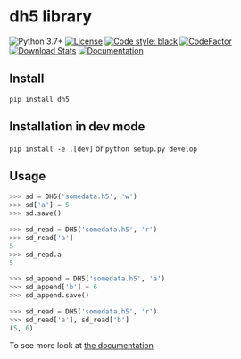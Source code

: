 # dh5 library

![Python 3.7+](https://img.shields.io/badge/python-3.7%2B-blue)
[![License](https://img.shields.io/badge/license-MIT-green)](./LICENSE)
[![Code style: black](https://img.shields.io/badge/code%20style-black-000000.svg)](https://github.com/psf/black)
[![CodeFactor](https://www.codefactor.io/repository/github/kyrylo-gr/dh5/badge/main)](https://www.codefactor.io/repository/github/kyrylo-gr/dh5/overview/main)
[![Download Stats](https://img.shields.io/pypi/dm/dh5)](https://pypistats.org/packages/dh5)
[![Documentation](https://img.shields.io/badge/docs-blue)](https://kyrylo-gr.github.io/dh5/)

## Install

`pip install dh5`

## Installation in dev mode

`pip install -e .[dev]` or `python setup.py develop`

## Usage

```python
>>> sd = DH5('somedata.h5', 'w')
>>> sd['a'] = 5
>>> sd.save()

>>> sd_read = DH5('somedata.h5', 'r')
>>> sd_read['a']
5
>>> sd_read.a
5

>>> sd_append = DH5('somedata.h5', 'a')
>>> sd_append['b'] = 6
>>> sd_append.save()

>>> sd_read = DH5('somedata.h5', 'r')
>>> sd_read['a'], sd_read['b']
(5, 6)
```

To see more look at [the documentation](https://kyrylo-gr.github.io/dh5/)
